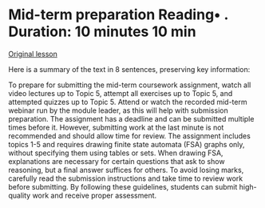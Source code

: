 # Mid-term preparation Reading• . Duration: 10 minutes 10 min

[Original lesson](https://www.coursera.org/learn/uol-fundamentals-of-computer-science/supplement/8DJro/mid-term-preparation)

Here is a summary of the text in 8 sentences, preserving key information:

To prepare for submitting the mid-term coursework assignment, watch all video lectures up to Topic 5, attempt all exercises up to Topic 5, and attempted quizzes up to Topic 5. Attend or watch the recorded mid-term webinar run by the module leader, as this will help with submission preparation. The assignment has a deadline and can be submitted multiple times before it. However, submitting work at the last minute is not recommended and should allow time for review. The assignment includes topics 1-5 and requires drawing finite state automata (FSA) graphs only, without specifying them using tables or sets. When drawing FSA, explanations are necessary for certain questions that ask to show reasoning, but a final answer suffices for others. To avoid losing marks, carefully read the submission instructions and take time to review work before submitting. By following these guidelines, students can submit high-quality work and receive proper assessment.

